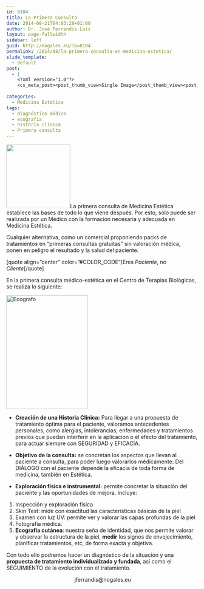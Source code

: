 ```yaml
---
id: 8104
title: La Primera Consulta
date: 2014-08-21T04:03:28+01:00
author: Dr. José Ferrandis Luis
layout: page-fullwidth
sidebar: left
guid: http://nogales.eu/?p=8104
permalink: /2014/08/la-primera-consulta-en-medicina-estetica/
slide_template:
  - default
post:
  - |
    <?xml version="1.0"?>
    <cs_meta_post><post_thumb_view>Single Image</post_thumb_view><post_featured_image_as_thumbnail/><post_thumb_audio/><post_thumb_video/><post_thumb_slider/><post_thumb_slider_type/><inside_post_thumb_view>Single Image</inside_post_thumb_view><inside_post_featured_image_as_thumbnail/><inside_post_thumb_audio/><inside_post_thumb_video/><inside_post_thumb_slider/><inside_post_thumb_slider_type/><post_social_sharing>on</post_social_sharing><post_author_info_show>on</post_author_info_show><post_tags_show>on</post_tags_show><post_attachment_show>on</post_attachment_show><page_title/><page_sub_title/><page_subheader_color/><page_subheader_font_color/><header_banner_style>default_header</header_banner_style><header_banner_image/><header_banner_flex_slider>blog</header_banner_flex_slider><custom_slider_id/><sidebar_layout><cs_layout/></sidebar_layout></cs_meta_post>
    
categories:
  - Medicina Estética
tags:
  - diagnóstico médico
  - ecografía
  - historia clínica
  - Primera consulta
---
```

<img loading="lazy" class="alignleft wp-image-8357" src="http://www.nogales.eu/wp-content/uploads/2014/08/Lupa-mirando-cara-150x150.jpg" alt="" width="168" height="168" />La primera consulta de Medicina Estética establece las bases de todo lo que viene después. Por esto, sólo puede ser realizada por un Médico con la formación necesaria y adecuada en Medicina Estética.

Cualquier alternativa, como un comercial proponiendo packs de tratamientos en &#8220;primeras consultas gratuitas&#8221; sin valoración médica, ponen en peligro el resultado y la salud del paciente.

[quote align=&#8221;center&#8221; color=&#8221;#COLOR_CODE&#8221;]Eres _Paciente_, no _Cliente_[/quote]

En la primera consulta médico-estética en el Centro de Terapias Biológicas, se realiza lo siguiente:

<img loading="lazy" class="alignright size-medium wp-image-8353" src="http://www.nogales.eu/wp-content/uploads/2014/08/Ecografo-214x300.jpg" alt="Ecografo" width="214" height="300" srcset="https://www.nogales.eu/wp-content/uploads/2014/08/Ecografo-214x300.jpg 214w, https://www.nogales.eu/wp-content/uploads/2014/08/Ecografo.jpg 509w" sizes="(max-width: 214px) 100vw, 214px" /> 

  * **Creación de una Historia Clínica:** Para llegar a una propuesta de tratamiento óptima para el paciente, valoramos antecedentes personales, como alergias, intolerancias, enfermedades y tratamientos previos que puedan interferir en la aplicación o el efecto del tratamiento, para actuar siempre con SEGURIDAD y EFICACIA.

  * **Objetivo de la consulta:** se concretan los aspectos que llevan al paciente a consulta, para poder luego valorarlos médicamente. Del DIÁLOGO con el paciente depende la eficacia de toda forma de medicina, también en Estética.
  * **Exploración física e instrumental:** permite concretar la situación del paciente y las oportunidades de mejora. Incluye:

  1. Inspección y exploración física
  2. Skin Test: mide con exactitud las características básicas de la piel
  3. Examen con luz UV: permite ver y valorar las capas profundas de la piel
  4. Fotografía médica.
  5. **Ecografía cutánea**: nuestra seña de identidad, que nos permite valorar y observar la estructura de la piel, **medir** los signos de envejecimiento, planificar tratamientos, etc, de forma exacta y objetiva.

Con todo ello podremos hacer un diagnóstico de la situación y una **propuesta de tratamiento individualizada y fundada**, así como el SEGUIMIENTO de la evolución con el tratamiento.

<p style="text-align: center;">
   jferrandis@nogales.eu
</p>